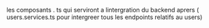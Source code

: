 les composants . ts qui serviront a lintergration du backend aprers ( users.services.ts pour intergreer tous les endpoints relatifs au users)